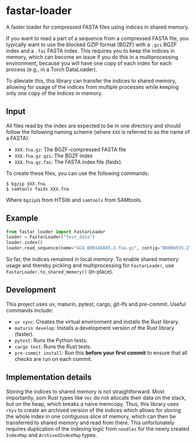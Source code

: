 # fastar-loader

A faster loader for compressed FASTA files using indices in shared memory.

If you want to read a part of a sequence from a compressed FASTA file, you typically want to use the blocked GZIP format (BGZF) with a `.gzi` BGZF index and a `.fai` FASTA index. This requires you to keep the indices in memory, which can become an issue if you do this in a multiprocessing environment, because you will have one copy of each index for each process (e.g., in a Torch DataLoader).

To alleviate this, this library can transfer the indices to shared memory, allowing for usage of the indices from multiple processes while keeping only one copy of the indices in memory.


## Input
All files read by the index are expected to be in one directory and should follow the following naming scheme (where `XXX` is referred to as the name of a FASTA):

- `XXX.fna.gz`: The BGZF-compressed FASTA file
- `XXX.fna.gz.gzi`: The BGZF index
- `XXX.fna.gz.fai`: The FASTA index file (faidx).

To create these files, you can use the following commands:

```
$ bgzip XXX.fna
$ samtools faidx XXX.fna
```

Where `bgzip`is from HTSlib and `samtools` from SAMtools.


## Example
```python
from fastar_loader import FastarLoader
loader = FastarLoader("test_data")
loader.index()
loader.read_sequence(name="GCA_000146045.2.fna.gz", contig="BK006935.2", start=0, length=60)
```

So far, the indices remained in local memory. To enable shared memory usage and thereby pickling and multiprocessing for `FastarLoader`, use `FastarLoader.to_shared_memory()` (in-place).


## Development
This project uses uv, maturin, pytest, cargo, git-lfs and pre-commit. Useful commands include:
- `uv sync`: Creates the virtual environment and installs the Rust library.
- `maturin develop`: Installs a development version of the Rust library (faster).
- `pytest`: Runs the Python tests.
- `cargo test`: Runs the Rust tests.
- `pre-commit install`: Run this **before your first commit** to ensure that all checks are run on each commit.


## Implementation details
Storing the indices to shared memory is not straightforward. Most importantly, som Rust types like `Vec` do not allocate their data on the stack, but on the heap, which breaks a naive memcopy. Thus, this library uses `rkyv` to create an archived version of the indices which allows for storing the whole index in one contiguous slice of memory, which can then be transferred to shared memory and read from there. This unfortunately requires duplication of the indexing logic from `noodles` for the newly created `IndexMap` and `ArchivedIndexMap` types.
